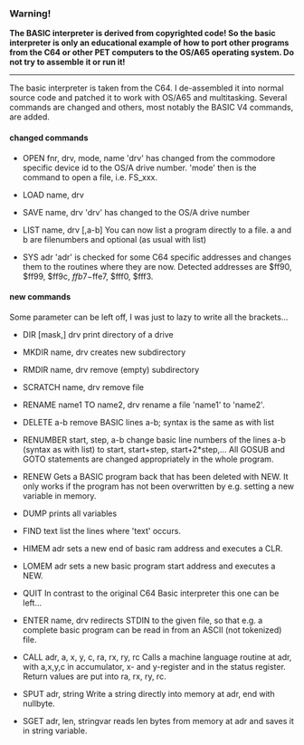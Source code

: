 ### Warning!

**The BASIC interpreter is derived from copyrighted code! So the basic
interpreter is only an educational example of how to port other programs from
the C64 or other PET computers to the OS/A65 operating system.
Do not try to assemble it or run it!**

* * *

The basic interpreter is taken from the C64. I de-assembled it into normal
source code and patched it to work with OS/A65 and multitasking. Several
commands are changed and others, most notably the BASIC V4 commands, are
added.

#### changed commands

  * OPEN fnr, drv, mode, name
'drv' has changed from the commodore specific device id to the OS/A drive
number. 'mode' then is the command to open a file, i.e. FS_xxx.

  * LOAD name, drv
  * SAVE name, drv
'drv' has changed to the OS/A drive number

  * LIST name, drv [,a-b]
You can now list a program directly to a file. a and b are filenumbers and
optional (as usual with list)

  * SYS adr
'adr' is checked for some C64 specific addresses and changes them to the
routines where they are now. Detected addresses are $ff90, $ff99, $ff9c,
$ffb7-$ffe7, $fff0, $fff3.

#### new commands

Some parameter can be left off, I was just to lazy to write all the
brackets...

  * DIR [mask,] drv
print directory of a drive

  * MKDIR name, drv
creates new subdirectory

  * RMDIR name, drv
remove (empty) subdirectory

  * SCRATCH name, drv
remove file

  * RENAME name1 TO name2, drv
rename a file 'name1' to 'name2'.

  * DELETE a-b
remove BASIC lines a-b; syntax is the same as with list

  * RENUMBER start, step, a-b
change basic line numbers of the lines a-b (syntax as with list) to start,
start+step, start+2*step,... All GOSUB and GOTO statements are changed
appropriately in the whole program.

  * RENEW
Gets a BASIC program back that has been deleted with NEW. It only works if the
program has not been overwritten by e.g. setting a new variable in memory.

  * DUMP
prints all variables

  * FIND text
list the lines where 'text' occurs.

  * HIMEM adr
sets a new end of basic ram address and executes a CLR.

  * LOMEM adr
sets a new basic program start address and executes a NEW.

  * QUIT
In contrast to the original C64 Basic interpreter this one can be left...

  * ENTER name, drv
redirects STDIN to the given file, so that e.g. a complete basic program can
be read in from an ASCII (not tokenized) file.

  * CALL adr, a, x, y, c, ra, rx, ry, rc
Calls a machine language routine at adr, with a,x,y,c in accumulator, x- and
y-register and in the status register. Return values are put into ra, rx, ry,
rc.

  * SPUT adr, string
Write a string directly into memory at adr, end with nullbyte.

  * SGET adr, len, stringvar
reads len bytes from memory at adr and saves it in string variable.
